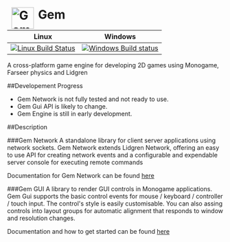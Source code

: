 <img src="https://raw.githubusercontent.com/gmich/Gem/master/Gem.Engine/Content/gem.png" width="52" height="50" alt="Gem logo" title="Gem" hspace="10" align="left">    Gem  
===================================

|       Linux             |      Windows           | 
|-------------------------|------------------------|
|[![Linux Build Status](https://travis-ci.org/gmich/Gem.svg)](https://travis-ci.org/gmich/Gem) | [![Windows Build status](https://ci.appveyor.com/api/projects/status/2kb9f1h05hksb3ry?svg=true)](https://ci.appveyor.com/project/gmich/gem) | 



 
A cross-platform game engine for developing 2D games using Monogame, Farseer physics and Lidgren

##Developement Progress

* Gem Network is not fully tested and not ready to use. 
* Gem Gui API is likely to change.
* Gem Engine is still in early development.

##Description

###Gem Network
A standalone library for client server applications using network sockets. Gem Network extends Lidgren Network, offering an easy to use API for creating network events and a configurable and expendable server console for executing remote commands

Documentation for Gem Network can be found [here](https://github.com/gmich/Gem/wiki/Gem.Network)

###Gem GUI
A library to render GUI controls in Monogame applications. Gem Gui supports the basic control events for mouse / keyboard / controller / touch input. The control's style is easily customisable. You can also assing controls into layout groups for automatic alignment that responds to window and resolution changes.

Documentation and how to get started can be found [here](https://github.com/gmich/Gem/wiki/Gem-Gui)
